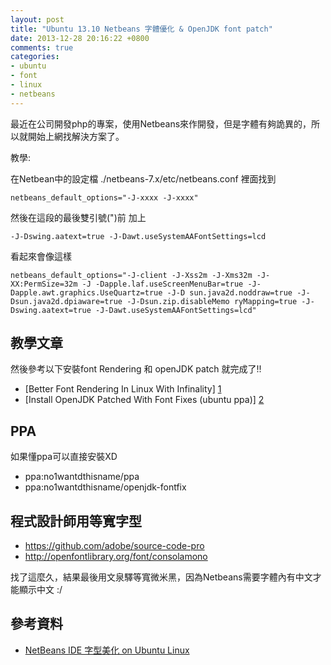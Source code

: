 ```yaml
---
layout: post
title: "Ubuntu 13.10 Netbeans 字體優化 & OpenJDK font patch"
date: 2013-12-28 20:16:22 +0800
comments: true
categories: 
- ubuntu
- font
- linux
- netbeans
---
```


最近在公司開發php的專案，使用Netbeans來作開發，但是字體有夠詭異的，所以就開始上網找解決方案了。


教學: 
<!--more-->

在Netbean中的設定檔 ./netbeans-7.x/etc/netbeans.conf 裡面找到

    netbeans_default_options="-J-xxxx -J-xxxx"

然後在這段的最後雙引號(")前 加上

    -J-Dswing.aatext=true -J-Dawt.useSystemAAFontSettings=lcd

看起來會像這樣

    netbeans_default_options="-J-client -J-Xss2m -J-Xms32m -J-XX:PermSize=32m -J -Dapple.laf.useScreenMenuBar=true -J-Dapple.awt.graphics.UseQuartz=true -J-D sun.java2d.noddraw=true -J-Dsun.java2d.dpiaware=true -J-Dsun.zip.disableMemo ryMapping=true -J-Dswing.aatext=true -J-Dawt.useSystemAAFontSettings=lcd"


教學文章
----
然後參考以下安裝font Rendering 和 openJDK patch 就完成了!!

* [Better Font Rendering In Linux With Infinality] [1]
* [Install OpenJDK Patched With Font Fixes (ubuntu ppa)] [2]

PPA
----
如果懂ppa可以直接安裝XD

* ppa:no1wantdthisname/ppa
* ppa:no1wantdthisname/openjdk-fontfix

程式設計師用等寬字型
----

* https://github.com/adobe/source-code-pro
* http://openfontlibrary.org/font/consolamono

找了這麼久，結果最後用文泉驛等寬微米黑，因為Netbeans需要字體內有中文才能顯示中文 :/


參考資料
----

* [NetBeans IDE 字型美化 on Ubuntu Linux][3]




[1]:http://www.webupd8.org/2013/06/better-font-rendering-in-linux-with.html
[2]:http://www.webupd8.org/2013/06/install-openjdk-patched-with-font-fixes.html
[3]:http://blog.lyhdev.com/2013/11/netbeans-ide-on-ubuntu-linux.html
